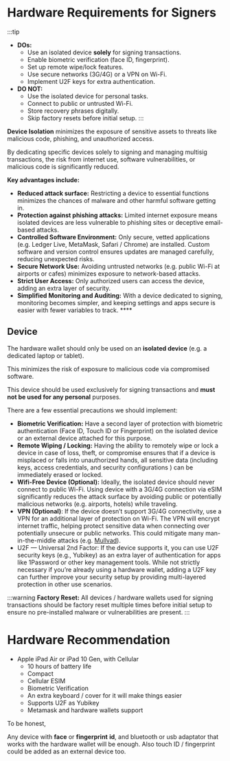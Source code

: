 # Hardware Requirements for Signers

:::tip
- **DOs:**
    - Use an isolated device **solely** for signing transactions.
    - Enable biometric verification (face ID, fingerprint).
    - Set up remote wipe/lock features.
    - Use secure networks (3G/4G) or a VPN on Wi-Fi.
    - Implement U2F keys for extra authentication.
- **DO NOT:**
    - Use the isolated device for personal tasks.
    - Connect to public or untrusted Wi-Fi.
    - Store recovery phrases digitally.
    - Skip factory resets before initial setup.
:::


**Device Isolation** minimizes the exposure of sensitive assets to threats like malicious code, phishing, and unauthorized access. 

By dedicating specific devices solely to signing and managing multisig transactions, the risk from internet use, software vulnerabilities, or malicious code is significantly reduced. 

**Key advantages include:** 

- **Reduced attack surface:** Restricting a device to essential functions minimizes the chances of malware and other harmful software getting in.
- **Protection against phishing attacks:** Limited internet exposure means isolated devices are less vulnerable to phishing sites or deceptive email-based attacks.
- **Controlled Software Environment:** Only secure, vetted applications (e.g. Ledger Live, MetaMask, Safari / Chrome) are installed. Custom software and version control ensures updates are managed carefully, reducing unexpected risks.
- **Secure Network Use:** Avoiding untrusted networks (e.g. public Wi-Fi at airports or cafes) minimizes exposure to network-based attacks.
- **Strict User Access:** Only authorized users can access the device, adding an extra layer of security.
- **Simplified Monitoring and Auditing:** With a device dedicated to signing, monitoring becomes simpler, and keeping settings and apps secure is easier with fewer variables to track. ****

## Device

The hardware wallet should only be used on an **isolated device** (e.g. a dedicated laptop or tablet). 

This minimizes the risk of exposure to malicious code via compromised software. 

This device should be used exclusively for signing transactions and **must not be used for any personal** purposes.

There are a few essential precautions we should implement:

- **Biometric Verification:** Have a second layer of protection with biometric authentication (Face ID, Touch ID or Fingerprint) on the isolated device or an external device attached for this purpose.
- **Remote Wiping / Locking:** Having the ability to remotely wipe or lock a device in case of loss, theft, or compromise ensures that if a device is misplaced or falls into unauthorized hands, all sensitive data (including keys, access credentials, and security configurations ) can be immediately erased or locked.
- **Wifi-Free Device (Optional):** Ideally, the isolated device should never connect to public
Wi-Fi. Using device with a 3G/4G connection via eSIM significantly reduces the attack surface by avoiding public or potentially malicious networks (e.g. airports, hotels) while traveling.
- **VPN (Optional)**: If the device doesn’t support 3G/4G connectivity, use a VPN for an additional layer of protection on Wi-Fi. The VPN will encrypt internet traffic, helping protect sensitive data when connecting over potentially unsecure or public networks. This could mitigate many man-in-the-middle attacks (e.g. [Mullvad](https://mullvad.net/en)).
- U2F — Universal 2nd Factor: If the device supports it, you can use U2F security keys (e.g., Yubikey) as an extra layer of authentication for apps like 1Password or other key management tools. While not strictly necessary if you’re already using a hardware wallet, adding a U2F key can further improve your security setup by providing multi-layered protection in other use scenarios.

:::warning
**Factory Reset:** All devices / hardware wallets used for signing transactions should be factory reset multiple times before initial setup to ensure no pre-installed malware or vulnerabilities are present.
:::

# Hardware Recommendation

- Apple iPad Air or iPad 10 Gen, with Cellular
    - 10 hours of battery life
    - Compact
    - Cellular ESIM
    - Biometric Verification
    - An extra keyboard / cover for it will make things easier
    - Supports U2F as Yubikey
    - Metamask and hardware wallets support

To be honest, 

Any device with **face** or **fingerprint** **id**, and bluetooth or usb adaptator that works with the hardware wallet will be enough. Also touch ID / fingerprint could be added as an external device too.